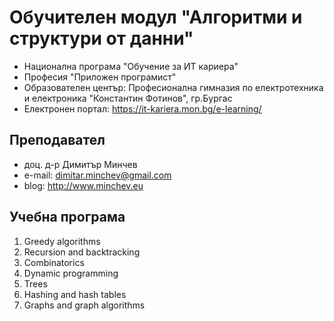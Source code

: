 # Обучителен модул "Алгоритми и структури от данни"
- Национална програма "Обучение за ИТ кариера"
- Професия "Приложен програмист" 
- Образователен център: Професионална гимназия по електротехника и електроника "Константин Фотинов", гр.Бургас  
- Електронен портал: https://it-kariera.mon.bg/e-learning/

## Преподавател
- доц. д-р Димитър Минчев
- e-mail: dimitar.minchev@gmail.com 
- blog: http://www.minchev.eu

## Учебна програма
1. Greedy algorithms
2. Recursion and backtracking
3. Combinatorics
4. Dynamic programming
5. Trees
6. Hashing and hash tables
7. Graphs and graph algorithms
